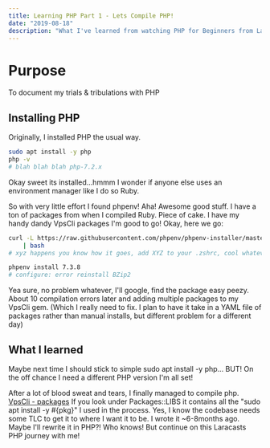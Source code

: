 ```yaml
---
title: Learning PHP Part 1 - Lets Compile PHP!
date: "2019-08-18"
description: "What I've learned from watching PHP for Beginners from Laracasts"
---
```


# Purpose

To document my trials & tribulations with PHP

## Installing PHP

Originally, I installed PHP the usual way. 

```bash
sudo apt install -y php
php -v
# blah blah blah php-7.2.x
```
Okay sweet its installed...hmmm I wonder if anyone else uses an environment manager
like I do so Ruby.

So with very little effort I found phpenv! Aha! Awesome good stuff. I have a ton
of packages from when I compiled Ruby. Piece of cake. I have my handy dandy
VpsCli packages I'm good to go! Okay, here we go:

```bash
curl -L https://raw.githubusercontent.com/phpenv/phpenv-installer/master/bin/phpenv-installer \
    | bash
# xyz happens you know how it goes, add XYZ to your .zshrc, cool whatever

phpenv install 7.3.8
# configure: error reinstall BZip2
```

Yea sure, no problem whatever, I'll google, find the package easy peezy.
About 10 compilation errors later and adding multiple packages to my VpsCli gem.
(Which I really need to fix. I plan to have it take in a YAML file of packages
rather than manual installs, but different problem for a different day)

## What I learned

Maybe next time I should stick to simple sudo apt install -y php...
BUT! On the off chance I need a different PHP version I'm all set!

After a lot of blood sweat and tears, I finally managed to compile php.
[VpsCli - packages](https://github.com/ParamagicDev/vps_cli/blob/master/lib/vps_cli/packages.rb)
If you look under Packages::LIBS it contains all the "sudo apt install -y #{pkg}"
I used in the process.
Yes, I know the codebase needs some TLC to get it to where I want it to be. 
I wrote it ~6-8months ago. Maybe I'll rewrite it in PHP?! Who knows! But continue
on this Laracasts PHP journey with me!

